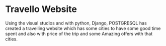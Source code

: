 # Travello Website

Using the visual studios and with python, Django, POSTGRESQL has created a travelling website which has some cities to have some good time spent and also with price of the trip and some Amazing offers with that cities.
